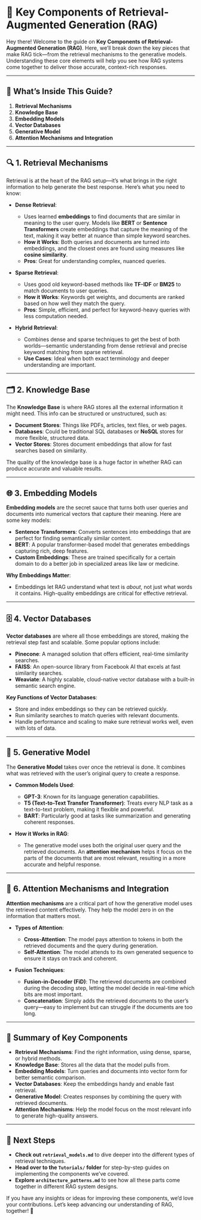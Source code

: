 # 🔑 **Key Components of Retrieval-Augmented Generation (RAG)**

Hey there! Welcome to the guide on **Key Components of Retrieval-Augmented Generation (RAG)**. Here, we’ll break down the key pieces that make RAG tick—from the retrieval mechanisms to the generative models. Understanding these core elements will help you see how RAG systems come together to deliver those accurate, context-rich responses.

---

## 📂 **What’s Inside This Guide?**

1. **Retrieval Mechanisms**
2. **Knowledge Base**
3. **Embedding Models**
4. **Vector Databases**
5. **Generative Model**
6. **Attention Mechanisms and Integration**

---

## 🔍 **1. Retrieval Mechanisms**
Retrieval is at the heart of the RAG setup—it’s what brings in the right information to help generate the best response. Here’s what you need to know:

- **Dense Retrieval**:
  - Uses learned **embeddings** to find documents that are similar in meaning to the user query. Models like **BERT** or **Sentence Transformers** create embeddings that capture the meaning of the text, making it way better at nuance than simple keyword searches.
  - **How it Works**: Both queries and documents are turned into embeddings, and the closest ones are found using measures like **cosine similarity**.
  - **Pros**: Great for understanding complex, nuanced queries.

- **Sparse Retrieval**:
  - Uses good old keyword-based methods like **TF-IDF** or **BM25** to match documents to user queries.
  - **How it Works**: Keywords get weights, and documents are ranked based on how well they match the query.
  - **Pros**: Simple, efficient, and perfect for keyword-heavy queries with less computation needed.

- **Hybrid Retrieval**:
  - Combines dense and sparse techniques to get the best of both worlds—semantic understanding from dense retrieval and precise keyword matching from sparse retrieval.
  - **Use Cases**: Ideal when both exact terminology and deeper understanding are important.

---

## 🗂️ **2. Knowledge Base**
The **Knowledge Base** is where RAG stores all the external information it might need. This info can be structured or unstructured, such as:

- **Document Stores**: Things like PDFs, articles, text files, or web pages.
- **Databases**: Could be traditional SQL databases or **NoSQL** stores for more flexible, structured data.
- **Vector Stores**: Stores document embeddings that allow for fast searches based on similarity.

The quality of the knowledge base is a huge factor in whether RAG can produce accurate and valuable results.

---

## 🌐 **3. Embedding Models**
**Embedding models** are the secret sauce that turns both user queries and documents into numerical vectors that capture their meaning. Here are some key models:

- **Sentence Transformers**: Converts sentences into embeddings that are perfect for finding semantically similar content.
- **BERT**: A popular transformer-based model that generates embeddings capturing rich, deep features.
- **Custom Embeddings**: These are trained specifically for a certain domain to do a better job in specialized areas like law or medicine.

**Why Embeddings Matter**:
- Embeddings let RAG understand what text is *about*, not just what words it contains. High-quality embeddings are critical for effective retrieval.

---

## 🗄️ **4. Vector Databases**
**Vector databases** are where all those embeddings are stored, making the retrieval step fast and scalable. Some popular options include:

- **Pinecone**: A managed solution that offers efficient, real-time similarity searches.
- **FAISS**: An open-source library from Facebook AI that excels at fast similarity searches.
- **Weaviate**: A highly scalable, cloud-native vector database with a built-in semantic search engine.

**Key Functions of Vector Databases**:
- Store and index embeddings so they can be retrieved quickly.
- Run similarity searches to match queries with relevant documents.
- Handle performance and scaling to make sure retrieval works well, even with lots of data.

---

## 🤖 **5. Generative Model**
The **Generative Model** takes over once the retrieval is done. It combines what was retrieved with the user’s original query to create a response.

- **Common Models Used**:
  - **GPT-3**: Known for its language generation capabilities.
  - **T5 (Text-to-Text Transfer Transformer)**: Treats every NLP task as a text-to-text problem, making it flexible and powerful.
  - **BART**: Particularly good at tasks like summarization and generating coherent responses.

- **How it Works in RAG**:
  - The generative model uses both the original user query and the retrieved documents. An **attention mechanism** helps it focus on the parts of the documents that are most relevant, resulting in a more accurate and helpful response.

---

## 🌟 **6. Attention Mechanisms and Integration**
**Attention mechanisms** are a critical part of how the generative model uses the retrieved content effectively. They help the model zero in on the information that matters most.

- **Types of Attention**:
  - **Cross-Attention**: The model pays attention to tokens in both the retrieved documents and the query during generation.
  - **Self-Attention**: The model attends to its own generated sequence to ensure it stays on track and coherent.

- **Fusion Techniques**:
  - **Fusion-in-Decoder (FiD)**: The retrieved documents are combined during the decoding step, letting the model decide in real-time which bits are most important.
  - **Concatenation**: Simply adds the retrieved documents to the user’s query—easy to implement but can struggle if the documents are too long.

---

## 🚀 **Summary of Key Components**
- **Retrieval Mechanisms**: Find the right information, using dense, sparse, or hybrid methods.
- **Knowledge Base**: Stores all the data that the model pulls from.
- **Embedding Models**: Turn queries and documents into vector form for better semantic comparison.
- **Vector Databases**: Keep the embeddings handy and enable fast retrieval.
- **Generative Model**: Creates responses by combining the query with retrieved documents.
- **Attention Mechanisms**: Help the model focus on the most relevant info to generate high-quality answers.

---

## 📌 **Next Steps**
- **Check out `retrieval_models.md`** to dive deeper into the different types of retrieval techniques.
- **Head over to the `Tutorials/` folder** for step-by-step guides on implementing the components we’ve covered.
- **Explore `architecture_patterns.md`** to see how all these parts come together in different RAG system designs.

If you have any insights or ideas for improving these components, we’d love your contributions. Let’s keep advancing our understanding of RAG, together! 🤝
